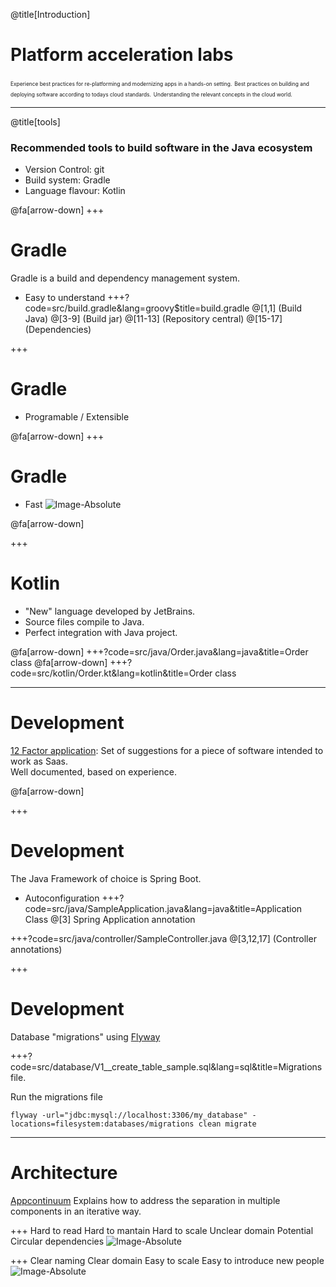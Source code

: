 @title[Introduction]
# Platform acceleration labs

<span style="font-size:0.6em">Experience best practices for re-platforming and modernizing apps in a hands-on setting.</span>
<span style="font-size:0.6em">Best practices on building and deploying software according to todays cloud standards.</span>
<span style="font-size:0.6em">Understanding the relevant concepts in the cloud world.</span>

---
@title[tools]
### Recommended tools to build software in the Java ecosystem

- Version Control: git
- Build system: Gradle
- Language flavour: Kotlin

@fa[arrow-down]
+++

# Gradle

Gradle is a build and dependency management system.

- Easy to understand
+++?code=src/build.gradle&lang=groovy$title=build.gradle
@[1,1] (Build Java)
@[3-9] (Build jar)
@[11-13] (Repository central)
@[15-17] (Dependencies)

+++

# Gradle
- Programable / Extensible

@fa[arrow-down]
+++

# Gradle
- Fast
![Image-Absolute](images/mvn-vs-gradle.png)

@fa[arrow-down]

+++

# Kotlin

- "New" language developed by JetBrains.
- Source files compile to Java.
- Perfect integration with Java project.

@fa[arrow-down]
+++?code=src/java/Order.java&lang=java&title=Order class
@fa[arrow-down]
+++?code=src/kotlin/Order.kt&lang=kotlin&title=Order class

---

# Development

[12 Factor application](https://www.12factor.net): Set of suggestions for a piece of software intended to work as Saas.
</br>
Well documented, based on experience.

@fa[arrow-down]

+++
# Development

The Java Framework of choice is Spring Boot.
 - Autoconfiguration
+++?code=src/java/SampleApplication.java&lang=java&title=Application Class
@[3] Spring Application annotation

+++?code=src/java/controller/SampleController.java
@[3,12,17] (Controller annotations)

+++
# Development

Database "migrations" using [Flyway](https://www.flyway.com)

+++?code=src/database/V1__create_table_sample.sql&lang=sql&title=Migrations file.

Run the migrations file
```
flyway -url="jdbc:mysql://localhost:3306/my_database" -locations=filesystem:databases/migrations clean migrate
```
---
# Architecture

[Appcontinuum](http://www.appcontinuum.io) Explains how to address the separation in multiple components in an iterative way.

+++
Hard to read
Hard to mantain
Hard to scale
Unclear domain
Potential Circular dependencies
<span style="float=left">![Image-Absolute](images/packages-current.png)</span>

+++
Clear naming
Clear domain
Easy to scale
Easy to introduce new people
<span style="float=left">![Image-Absolute](images/packages-refactored.png)</span>
